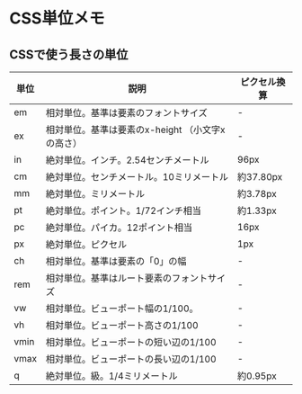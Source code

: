 # CSS単位メモ
## CSSで使う長さの単位
|単位|説明|ピクセル換算|
----|----|----|
|em	|	相対単位。基準は要素のフォントサイズ	|	-
|ex	|	相対単位。基準は要素のx-height （小文字xの高さ）	|	-
|in	|	絶対単位。インチ。2.54センチメートル	|	96px
|cm	|	絶対単位。センチメートル。10ミリメートル	|	約37.80px
|mm	|	絶対単位。ミリメートル	|	約3.78px
|pt	|	絶対単位。ポイント。1/72インチ相当	|	約1.33px
|pc	|	絶対単位。パイカ。12ポイント相当	|	16px
px	|	絶対単位。ピクセル	|	1px
ch	|	相対単位。基準は要素の「0」の幅	|	-
rem	|	相対単位。基準はルート要素のフォントサイズ	|	-
vw	|	相対単位。ビューポート幅の1/100。	|	-
vh	|	相対単位。ビューポート高さの1/100	|	-
vmin	|	相対単位。ビューポートの短い辺の1/100	|	-
vmax	|	相対単位。ビューポートの長い辺の1/100	|	-
q	|	絶対単位。級。1/4ミリメートル	|	約0.95px